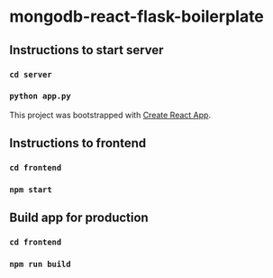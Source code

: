 # mongodb-react-flask-boilerplate

## Instructions to start server

### `cd server`
### `python app.py`

This project was bootstrapped with [Create React App](https://github.com/facebook/create-react-app).

## Instructions to frontend

### `cd frontend`
### `npm start`

## Build app for production

### `cd frontend`
### `npm run build`